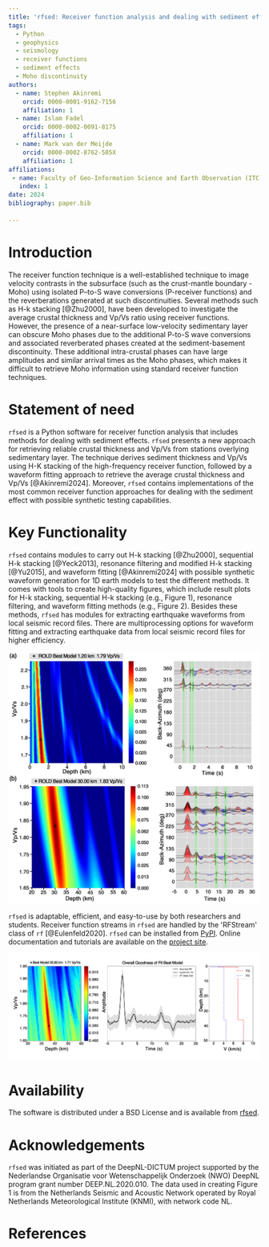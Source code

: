 ```yaml
---
title: 'rfsed: Receiver function analysis and dealing with sediment effects'
tags:
  - Python
  - geophysics
  - seismology
  - receiver functions
  - sediment effects
  - Moho discontinuity
authors:
  - name: Stephen Akinremi
    orcid: 0000-0001-9162-7156
    affiliation: 1
  - name: Islam Fadel
    orcid: 0000-0002-0091-8175
    affiliation: 1
  - name: Mark van der Meijde
    orcid: 0000-0002-8762-585X
    affiliation: 1
affiliations:
 - name: Faculty of Geo-Information Science and Earth Observation (ITC), University of Twente, Enschede, The Netherlands
   index: 1
date: 2024
bibliography: paper.bib

---
```


# Introduction

The receiver function technique is a well-established technique to image velocity contrasts in the subsurface (such as the crust-mantle boundary - Moho) using isolated P–to-S wave conversions (P-receiver functions) and the reverberations generated at such discontinuities. Several methods such as H-k stacking [@Zhu2000], have been developed to investigate the average crustal thickness and Vp/Vs ratio using receiver functions. However, the presence of a near-surface low-velocity sedimentary layer can obscure Moho phases due to the additional P-to-S wave conversions and associated reverberated phases created at the sediment-basement discontinuity. These additional intra-crustal phases can have large amplitudes and similar arrival times as the Moho phases, which makes it difficult to retrieve Moho information using standard receiver function techniques. 

# Statement of need
``rfsed`` is a Python software for receiver function analysis that includes methods for dealing with sediment effects. ``rfsed`` presents a new approach for retrieving reliable crustal thickness and Vp/Vs from stations overlying sedimentary layer. The technique derives sediment thickness and Vp/Vs using H-K stacking of the high-frequency receiver function, followed by a waveform fitting approach to retrieve the average crustal thickness and Vp/Vs [@Akinremi2024]. Moreover, ``rfsed`` contains implementations of the most common receiver function approaches for dealing with the sediment effect with possible synthetic testing capabilities.

# Key Functionality
``rfsed`` contains modules to carry out H-k stacking [@Zhu2000], sequential H-k stacking [@Yeck2013], resonance filtering and modified H-k stacking [@Yu2015], and waveform fitting [@Akinremi2024] with possible synthetic waveform generation for 1D earth models to test the different methods. It comes with tools to create high-quality figures, which include result plots for H-k stacking, sequential H-k stacking (e.g., Figure 1), resonance filtering, and waveform fitting methods (e.g., Figure 2). Besides these methods, ``rfsed`` has modules for extracting earthquake waveforms from local seismic record files. There are multiprocessing options for waveform fitting and extracting earthquake data from local seismic record files for higher efficiency.

![Example of a sequential H-k stacking plot for receiver functions obtained from station ROLD (Network: NL) (a) sediment layer (b) Moho layer, generated using ``rfsed``](paper_figures/Figure1.jpg)

``rfsed`` is adaptable, efficient, and easy-to-use by both researchers and students. Receiver function streams in ``rfsed`` are handled by the 'RFStream' class of ``rf`` [@Eulenfeld2020]. ``rfsed`` can be installed from [PyPI](https://pypi.org/project/rfsed/). Online documentation and tutorials are available on the [project site](https://akinremisa.github.io/rfsed/).

![Example of a waveform-fitting result plot generated using ``rfsed``](paper_figures/Figure2.jpg)

# Availability

The software is distributed under a BSD License and is available from [rfsed](https://github.com/akinremisa/rfsed).


# Acknowledgements

``rfsed`` was initiated as part of the DeepNL-DICTUM project supported by the Nederlandse Organisatie voor Wetenschappelijk Onderzoek (NWO) DeepNL program grant number DEEP.NL.2020.010. The data used in creating Figure 1 is from the Netherlands Seismic and Acoustic Network operated by Royal Netherlands Meteorological Institute (KNMI), with network code NL. 



# References
